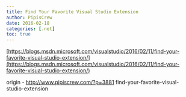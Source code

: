 ```yaml
---
title: Find Your Favorite Visual Studio Extension
author: PipisCrew
date: 2016-02-18
categories: [.net]
toc: true
---
```


[https://blogs.msdn.microsoft.com/visualstudio/2016/02/11/find-your-favorite-visual-studio-extension/](https://blogs.msdn.microsoft.com/visualstudio/2016/02/11/find-your-favorite-visual-studio-extension/)

origin - http://www.pipiscrew.com/?p=3881 find-your-favorite-visual-studio-extension
